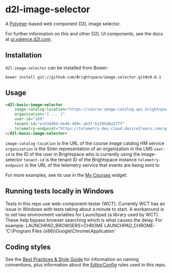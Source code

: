 # d2l-image-selector

A [Polymer](https://www.polymer-project.org/1.0/)-based web component D2L image selector.

For further information on this and other D2L UI components, see the docs at [ui.valence.d2l.com](http://ui.valence.d2l.com/).

## Installation

`d2l-image-selector` can be installed from Bower:
```shell
bower install git://github.com/Brightspace/image-selector.git#v0.0.1
```
## Usage
```html
<d2l-basic-image-selector
	image-catalog-location="https://course-image-catalog.api.brightspace.com"
	organization="{ ... }"
	user-id="169"
	tenant-id="ec63dd64-de40-489c-a63f-b1295d8a277f"
	telemetry-endpoint="https://telemetry-dev.cloud.desire2learn.com/api/events/c4d46116-d70c-41cc-99f0-607bc86424a7">
</d2l-basic-image-selector>
```
`image-catalog-location` is the URL of the course image catalog HM service
`organization` is the Siren representation of an organization in the LMS
`user-id` is the ID of the user in Brightspace who is currently using the image-selector
`tenant-id` is the tenant ID of the Brightspace instance
`telemetry-endpoint` is the URL of the telemetry service that events are being sent to

For more examples, see its use in the [My Courses](https://github.com/Brightspace/d2l-my-courses-ui/blob/master/d2l-my-courses.html#L134) widget.

## Running tests locally in Windows

Tests in this repo use web-component-tester (WCT). Currently WCT has an issue in Windows with tests taking about a minute to start.  A workaround is to set two environment variables for Launchpad (a library used by WCT).  These help bypass browser searching which is what causes the delay.  For example:
LAUNCHPAD_BROWSERS=CHROME
LAUNCHPAD_CHROME-'C:\Program Files (x86)\Google\Chrome\Application'

## Coding styles

See the [Best Practices & Style Guide](https://github.com/Brightspace/valence-ui-docs/wiki/Best-Practices-&-Style-Guide) for information on naming conventions, plus information about the [EditorConfig](http://editorconfig.org) rules used in this repo.
